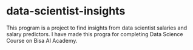 # data-scientist-insights

This program is a project to find insights from data scientist salaries and salary predictors. I have made this progra for completing Data Science Course on Bisa AI Academy.
